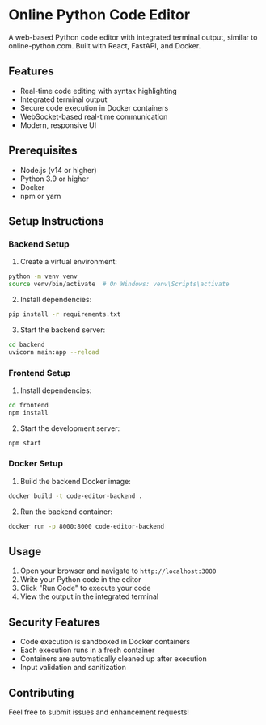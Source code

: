 # Online Python Code Editor

A web-based Python code editor with integrated terminal output, similar to online-python.com. Built with React, FastAPI, and Docker.

## Features

- Real-time code editing with syntax highlighting
- Integrated terminal output
- Secure code execution in Docker containers
- WebSocket-based real-time communication
- Modern, responsive UI

## Prerequisites

- Node.js (v14 or higher)
- Python 3.9 or higher
- Docker
- npm or yarn

## Setup Instructions

### Backend Setup

1. Create a virtual environment:
```bash
python -m venv venv
source venv/bin/activate  # On Windows: venv\Scripts\activate
```

2. Install dependencies:
```bash
pip install -r requirements.txt
```

3. Start the backend server:
```bash
cd backend
uvicorn main:app --reload
```

### Frontend Setup

1. Install dependencies:
```bash
cd frontend
npm install
```

2. Start the development server:
```bash
npm start
```

### Docker Setup

1. Build the backend Docker image:
```bash
docker build -t code-editor-backend .
```

2. Run the backend container:
```bash
docker run -p 8000:8000 code-editor-backend
```

## Usage

1. Open your browser and navigate to `http://localhost:3000`
2. Write your Python code in the editor
3. Click "Run Code" to execute your code
4. View the output in the integrated terminal

## Security Features

- Code execution is sandboxed in Docker containers
- Each execution runs in a fresh container
- Containers are automatically cleaned up after execution
- Input validation and sanitization

## Contributing

Feel free to submit issues and enhancement requests! 